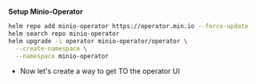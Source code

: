 **Setup Minio-Operator**
```bash
helm repo add minio-operator https://operator.min.io --force-update
helm search repo minio-operator
helm upgrade -i operator minio-operator/operator \
  --create-namespace \
  --namespace minio-operator
```
- Now let's create a way to get TO the operator UI